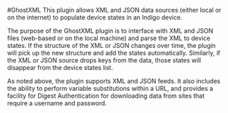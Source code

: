 #GhostXML
This plugin allows XML and JSON data sources (either local or on the internet) to populate device states 
in an Indigo device.

The purpose of the GhostXML plugin is to interface with XML and JSON files (web-based or on the local 
machine) and parse the XML to device states. If the structure of the XML or JSON changes over time, the 
plugin will pick up the new structure and add the states automatically. Similarly, if the XML or JSON 
source drops keys from the data, those states will disappear from the device states list.

As noted above, the plugin supports XML and JSON feeds.  It also includes the ability to perform variable 
substitutions within a URL, and provides a facility for Digest Authentication for downloading data from 
sites that require a username and password. 

